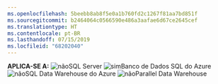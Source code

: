 ```yaml
---
ms.openlocfilehash: 5beebb8ab8f5e0a1b760fd2c1267f81aa7bd851f
ms.sourcegitcommit: b2464064c0566590e486a3aafae6d67ce2645cef
ms.translationtype: HT
ms.contentlocale: pt-BR
ms.lasthandoff: 07/15/2019
ms.locfileid: "68202040"
---
```

<Token>**APLICA-SE A:** ![não](media/no.png)SQL Server ![sim](media/yes.png)Banco de Dados SQL do Azure ![não](media/no.png)SQL Data Warehouse do Azure ![não](media/no.png)Parallel Data Warehouse </Token>

